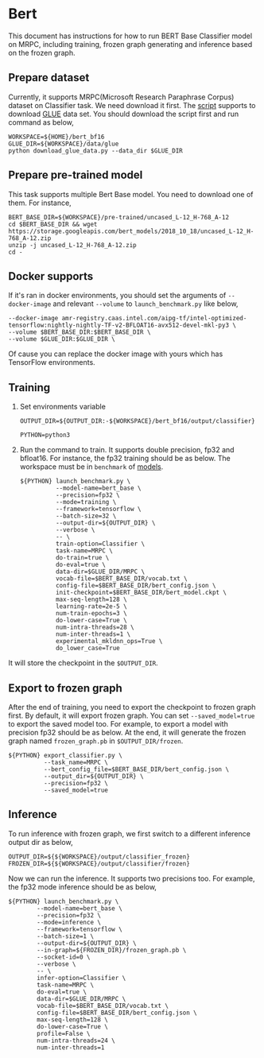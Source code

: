 # Bert

This document has instructions for how to run BERT Base Classifier model on MRPC, including training, frozen graph generating and inference based on the frozen graph.

## Prepare dataset

Currently, it supports MRPC(Microsoft Research Paraphrase Corpus) dataset on Classifier task. We need download it first. The [script](https://gist.github.com/W4ngatang/60c2bdb54d156a41194446737ce03e2e " ") supports to download [GLUE](https://gluebenchmark.com/tasks) data set. You should download the script first and run command as below,

``` shell
WORKSPACE=${HOME}/bert_bf16
GLUE_DIR=${WORKSPACE}/data/glue
python download_glue_data.py --data_dir $GLUE_DIR
```

## Prepare pre-trained model

This task supports multiple Bert Base model. You need to download one of them. For instance,

``` shell
BERT_BASE_DIR=${WORKSPACE}/pre-trained/uncased_L-12_H-768_A-12
cd $BERT_BASE_DIR && wget https://storage.googleapis.com/bert_models/2018_10_18/uncased_L-12_H-768_A-12.zip
unzip -j uncased_L-12_H-768_A-12.zip
cd -
```

## Docker supports

If it's ran in docker environments, you should set the arguments of `--docker-image` and relevant `--volume` to `launch_benchmark.py` like below,

``` shell
--docker-image amr-registry.caas.intel.com/aipg-tf/intel-optimized-tensorflow:nightly-nightly-TF-v2-BFLOAT16-avx512-devel-mkl-py3 \
--volume $BERT_BASE_DIR:$BERT_BASE_DIR \
--volume $GLUE_DIR:$GLUE_DIR \
```

Of cause you can replace the docker image with yours which has TensorFlow environments.

## Training

1. Set environments variable
   ``` shell
   OUTPUT_DIR=${OUTPUT_DIR:-${WORKSPACE}/bert_bf16/output/classifier}

   PYTHON=python3
   ```
2. Run the command to train. It supports double precision, fp32 and bfloat16. For instance, the fp32 training should be as below. The workspace must be in `benchmark` of [models](https://github.com/IntelAI/models).

   ``` shell
   ${PYTHON} launch_benchmark.py \
             --model-name=bert_base \
             --precision=fp32 \
             --mode=training \
             --framework=tensorflow \
             --batch-size=32 \
             --output-dir=${OUTPUT_DIR} \
             --verbose \
             -- \
             train-option=Classifier \
             task-name=MRPC \
             do-train=true \
             do-eval=true \
             data-dir=$GLUE_DIR/MRPC \
             vocab-file=$BERT_BASE_DIR/vocab.txt \
             config-file=$BERT_BASE_DIR/bert_config.json \
             init-checkpoint=$BERT_BASE_DIR/bert_model.ckpt \
             max-seq-length=128 \
             learning-rate=2e-5 \
             num-train-epochs=3 \
             do-lower-case=True \
             num-intra-threads=28 \
             num-inter-threads=1 \
             experimental_mkldnn_ops=True \
             do_lower_case=True

   ```

It will store the checkpoint in the `$OUTPUT_DIR`.

## Export to frozen graph

After the end of training, you need to export the checkpoint to frozen graph first. By default, it will export frozen graph. You can set `--saved_model=true` to export the saved model too. For example, to export a model with precision fp32 should be as below. At the end, it will generate the frozen graph named `frozen_graph.pb` in `$OUTPUT_DIR/frozen`.

``` shell
${PYTHON} export_classifier.py \
          --task_name=MRPC \
          --bert_config_file=$BERT_BASE_DIR/bert_config.json \
          --output_dir=${OUTPUT_DIR} \
          --precision=fp32 \
          --saved_model=true
```

## Inference

To run inference with frozen graph, we first switch to a different inference output dir as below,

``` shell
OUTPUT_DIR=${${WORKSPACE}/output/classifier_frozen}
FROZEN_DIR=${${WORKSPACE}/output/classifier/frozen}
```

Now we can run the inference. It supports two precisions too. For example, the fp32 mode inference should be as below,

``` shell
${PYTHON} launch_benchmark.py \
        --model-name=bert_base \
        --precision=fp32 \
        --mode=inference \
        --framework=tensorflow \
        --batch-size=1 \
        --output-dir=${OUTPUT_DIR} \
        --in-graph=${FROZEN_DIR}/frozen_graph.pb \
        --socket-id=0 \
        --verbose \
        -- \
        infer-option=Classifier \
        task-name=MRPC \
        do-eval=true \
        data-dir=$GLUE_DIR/MRPC \
        vocab-file=$BERT_BASE_DIR/vocab.txt \
        config-file=$BERT_BASE_DIR/bert_config.json \
        max-seq-length=128 \
        do-lower-case=True \
        profile=False \
        num-intra-threads=24 \
        num-inter-threads=1
```
